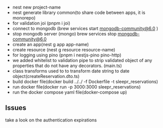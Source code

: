 

- nest new project-name
- nest generate library common(to share code between apps, it is monorepo)
- for validation joi (pnpm i joi)
- connect to mongodb (brew services start mongodb-community@6.0 )
- stop mongodb server (mongo) brew services stop mongodb-community@6.0
- create an app(nest g app app-name)
- create resource (nest g resource resource-name)
- for logging using pino (pnpm i nestjs-pino pino-http)
- we added whitelist to validation pipe to strip validated object of any properties that do not have any decorators. (main.ts)
- class transforms used to to transform date string to date object(createReservation.dto.ts)
- build docker file(docker build ../../ -f Dockerfile -t sleepr_reservations)
- run docker file(docker run -p 3000:3000 sleepr_reservations)
- run the docker compose yaml file(docker-compose up)

## Issues

take a look on the authentication expirations
